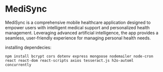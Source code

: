 # MediSync
MediSync is a comprehensive mobile healthcare application designed to empower users with intelligent medical support and personalized health management. Leveraging advanced artificial intelligence, the app provides a seamless, user-friendly experience for managing personal health needs.


installing dependecies:


```npm install bcrypt cors dotenv express mongoose nodemailer node-cron react react-dom react-scripts axios tesseract.js h2o-automl concurrently```
